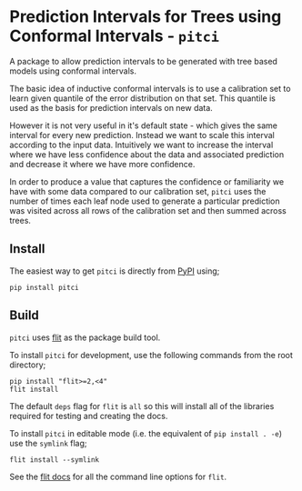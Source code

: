 # Prediction Intervals for Trees using Conformal Intervals - `pitci`

A package to allow prediction intervals to be generated with tree based models using conformal intervals.

The basic idea of inductive conformal intervals is to use a calibration set to learn given quantile of the error distribution on that set. This quantile is used as the basis for prediction intervals on new data.

However it is not very useful in it's default state - which gives the same interval for every new prediction. Instead we want to scale this interval according to the input data. Intuitively we want to increase the interval where we have less confidence about the data and associated prediction and decrease it where we have more confidence.

In order to produce a value that captures the confidence or familiarity we have with some data compared to our calibration set, `pitci` uses the number of times each leaf node used to generate a particular prediction was visited across all rows of the calibration set and then summed across trees.

## Install

The easiest way to get `pitci` is directly from [PyPI](https://pypi.org/project/pitci/) using;

```
pip install pitci
```

## Build

`pitci` uses [flit](https://flit.readthedocs.io/en/latest/index.html) as the package build tool. 

To install `pitci` for development, use the following commands from the root directory;

```
pip install "flit>=2,<4"
flit install
```

The default `deps` flag for `flit` is `all` so this will install all of the libraries required for testing and creating the docs.

To install `pitci` in editable mode (i.e. the equivalent of `pip install . -e`) use the `symlink` flag;

```
flit install --symlink
```

See the [flit docs](https://flit.readthedocs.io/en/latest/cmdline.html#) for all the command line options for `flit`.


